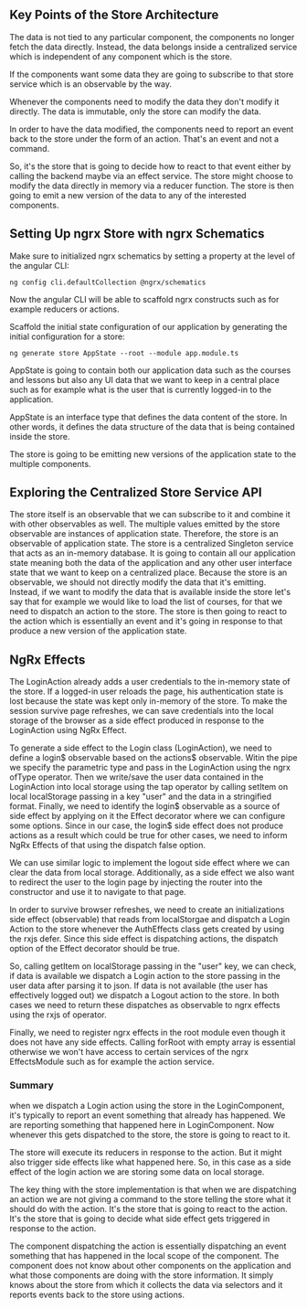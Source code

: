 ## Key Points of the Store Architecture

The data is not tied to any particular component, the components no longer fetch the data directly. Instead, the data belongs inside a centralized service which is independent of any component which is the store.

If the components want some data they are going to subscribe to that store service which is an observable by the way.

Whenever the components need to modify the data they don't modify it directly. The data is immutable, only the store can modify the data.

In order to have the data modified, the components need to report an event back to the store under the form of an action. That's an event and not a command.

So, it's the store that is going to decide how to react to that event either by calling the backend maybe via an effect service. The store might choose to modify the data directly in memory via a reducer function. The store is then going to emit a new version of the data to any of the interested components.

## Setting Up ngrx Store with ngrx Schematics

Make sure to initialized ngrx schematics by setting a property at the level of the angular CLI:

    ng config cli.defaultCollection @ngrx/schematics

Now the angular CLI will be able to scaffold ngrx constructs such as for example reducers or actions.

Scaffold the initial state configuration of our application by generating the initial configuration for a store:

    ng generate store AppState --root --module app.module.ts

AppState is going to contain both our application data such as the courses and lessons but also any UI data that we want to keep in a central place such as for example what is the user that is currently logged-in to the application.

AppState is an interface type that defines the data content of the store. In other words, it defines the data structure of the data that is being contained inside the store.

The store is going to be emitting new versions of the application state to the multiple components.

## Exploring the Centralized Store Service API

The store itself is an observable that we can subscribe to it and combine it with other observables as well. The multiple values emitted by the store observable are instances of application state. Therefore, the store is an observable of application state.
The store is a centralized Singleton service that acts as an in-memory database.
It is going to contain all our application state meaning both the data of the application and any other user interface state that we want to keep on a centralized place.
Because the store is an observable, we should not directly modify the data that it's emitting. Instead, if we want to modify the data that is available inside the store let's say that for example we would like to load the list of courses, for that we need to dispatch an action to the store. The store is then going to react to the action which is essentially an event and it's going in response to that produce a new version of the application state.

## NgRx Effects

The LoginAction already adds a user credentials to the in-memory state of the store. If a logged-in user reloads the page, his authentication state is lost because the state was kept only in-memory of the store. To make the session survive page refreshes, we can save credentials into the local storage of the browser as a side effect produced in response to the LoginAction using NgRx Effect.

To generate a side effect to the Login class (LoginAction), we need to define a login$ observable based on the actions$ observable. Witin the pipe we specify the parametric type <Login> and pass in the LoginAction using the ngrx ofType operator. Then we write/save the user data contained in the LoginAction into local storage using the tap operator by calling setItem on local localStorage passing in a key "user" and the data in a stringified format. Finally, we need to identify the login$ observable as a source of side effect by applying on it the Effect decorator where we can configure some options. Since in our case, the login$ side effect does not produce actions as a result which could be true for other cases, we need to inform NgRx Effects of that using the dispatch false option.

We can use similar logic to implement the logout side effect where we can clear the data from local storage. Additionally, as a side effect we also want to redirect the user to the login page by injecting the router into the constructor and use it to navigate to that page.

In order to survive browser refreshes, we need to create an initializations side effect (observable) that reads from localStorgae and dispatch a Login Action to the store whenever the AuthEffects class gets created by using the rxjs defer. Since this side effect is dispatching actions, the dispatch option of the Effect decorator should be true.

So, calling getItem on localStorage passing in the "user" key, we can check, if data is available we dispatch a Login action to the store passing in the user data after parsing it to json. If data is not available (the user has effectively logged out) we dispatch a Logout action to the store. In both cases we need to return these dispatches as observable to ngrx effects using the rxjs of operator.

Finally, we need to register ngrx effects in the root module even though it does not have any side effects. Calling forRoot with empty array is essential otherwise we won't have access to certain services of the ngrx EffectsModule such as for example the action service.

### Summary
when we dispatch a Login action using the store in the LoginComponent, it's typically to report an event something that already has happened. We are reporting something that happened here in LoginComponent. Now whenever this gets dispatched to the store, the store is going to react to it.

The store will execute its reducers in response to the action. But it might also trigger side effects like what happened here. So, in this case as a side effect of the login action we are storing some data on local storage.

The key thing with the store implementation is that when we are dispatching an action we are not giving a command to the store telling the store what it should do with the action. It's the store that is going to react to the action. It's the store that is going to decide what side effect gets triggered in response to the action.

The component dispatching the action is essentially dispatching an event something that has happened in the local scope of the component. The component does not know about other components on the application and what those components are doing with the store information. It simply knows about the store from which it collects the data via selectors and it reports events back to the store using actions.



